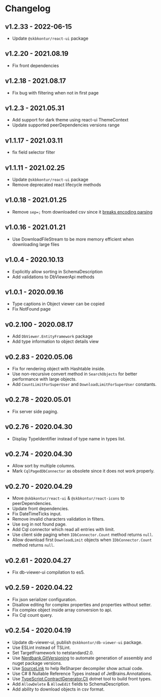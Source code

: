 # Changelog

## v1.2.33 - 2022-06-15
- Update `@skbkontur/react-ui` package

## v1.2.20 - 2021.08.19
- Fix front dependencies

## v1.2.18 - 2021.08.17
- Fix bug with filtering when not in first page

## v1.2.3 - 2021.05.31
- Add support for dark theme using react-ui ThemeContext
- Update supported peerDependencies versions range

## v1.1.17 - 2021.03.11
- fix field selector filter

## v1.1.11 - 2021.02.25
- Update `@skbkontur/react-ui` package
- Remove deprecated react lifecycle methods

## v1.0.18 - 2021.01.25
- Remove `sep=;` from downloaded csv since it [breaks encoding parsing](https://stackoverflow.com/questions/20395699/sep-statement-breaks-utf8-bom-in-csv-file-which-is-generated-by-xsl)

## v1.0.16 - 2021.01.21
- Use DownloadFileStream to be more memory efficient when downloading large files

## v1.0.4 - 2020.10.13
- Explicitly allow sorting in SchemaDescription
- Add validations to DbViewerApi methods

## v1.0.1 - 2020.09.16
- Type captions in Object viewer can be copied
- Fix NotFound page

## v0.2.100 - 2020.08.17
- Add `DbViewer.EntityFramework` package
- Add type information to object details view

## v0.2.83 - 2020.05.06
- Fix for rendering object with Hashtable inside.
- Use non-recursive convert method in `SearchObjects` for better performance with large objects.
- Add `CountLimitForSuperUser` and `DownloadLimitForSuperUser` constants.

## v0.2.78 - 2020.05.01
- Fix server side paging.

## v0.2.76 - 2020.04.30
- Display TypeIdentifier instead of type name in types list.

## v0.2.74 - 2020.04.30
- Allow sort by multiple columns.
- Mark `CqlPagedDbConnector` as obsolete since it does not work properly.

## v0.2.70 - 2020.04.29
- Move `@skbkontur/react-ui` & `@skbkontur/react-icons` to peerDependencies.
- Update front dependencies.
- Fix DateTimeTicks input.
- Remove invalid characters validation in filters.
- Use svg in not found page.
- Add Cql connector which read all entries with limit.
- Use client side paging when `IDbConnector.Count` method returns `null`.
- Allow download first `DownloadLimit` objects when `IDbConnector.Count` method returns `null`.

## v0.2.61 - 2020.04.27
- Fix db-viewer-ui compilation to es5.

## v0.2.59 - 2020.04.22
- Fix json serializer configuration.
- Disallow editing for complex properties and properties without setter.
- Fix complex object inside array conversion to api.
- Fix Cql count query.

## v0.2.54 - 2020.04.19
- Update db-viewer-ui, publish `@skbkontur/db-viewer-ui` package.
- Use ESLint instead of TSLint.
- Set TargetFramework to netstandard2.0.
- Use [Nerdbank.GitVersioning](https://github.com/dotnet/Nerdbank.GitVersioning) to automate generation of assembly and nuget package versions.
- Use [SourceLink](https://github.com/dotnet/sourcelink) to help ReSharper decompiler show actual code.
- Use C# 8 Nullable Reference Types instead of JetBrains.Annotations.
- Use [TypeScript.ContractGenerator.Cli](https://www.nuget.org/packages/SkbKontur.TypeScript.ContractGenerator.Cli) dotnet tool to build front types.
- Add `AllowDelete` & `AllowEdit` fields to SchemaDescription.
- Add ability to download objects in csv format.

